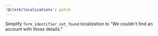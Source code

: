 ```yaml
---
'@clerk/localizations': patch
---
```


Simplify `form_identifier_not_found` localization to "We couldn't find an account with those details."
